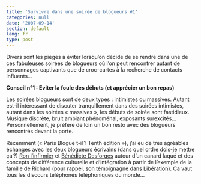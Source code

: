 ```yaml
---
title: 'Survivre dans une soirée de blogueurs #1'
categories: null
date: '2007-09-14'
section: default
lang: fr
type: post
---
```


Divers sont les pièges à éviter lorsqu’on décide de se rendre dans une de ces fabu­leuses soirées de blogueurs où l’on peut rencon­trer autant de person­nages capti­vants que de croc-cartes à la recherche de contacts influents…

**Conseil n°1 : Eviter la foule des débuts (et appré­cier un bon repas)**

Les soirées blogueurs sont de deux types : inti­mistes ou massives. Autant est-il inté­res­sant de discu­ter tranquille­ment dans des soirées inti­mistes, autant dans les soirées «&nbsp;massives&nbsp;», les débuts de soirée sont fasti­dieux. Musique discrète, bruit ambiant phéno­mé­nal, expo­sants surex­ci­tés… Person­nel­le­ment, je préfère de loin un bon resto avec des blogueurs rencon­trés devant la porte.

Récem­ment («&nbsp;Paris Blogue t-il ? Tenth edition&nbsp;»), j’ai eu de très agréables échanges avec les deux blogueurs écri­vains (dans quel ordre dois-je mettre ça ?) [Ron l’in­fir­mier](http://ron.infirmier.free.fr/modules/news/) et [Béné­dicte Desforges](http://police.etc.over-blog.net/) autour d’un canard laqué et des concepts de diffé­rence cultu­relle et d’in­té­gra­tion à partir de l’exemple de la famille de Richard (pour rappel, [son témoi­gnagne dans Libé­ra­tion](http://richard.ying.fr/blog/2007/07/17/531/)). Ca vaut tous les discours télé­pho­nés télé­pho­niques du monde…